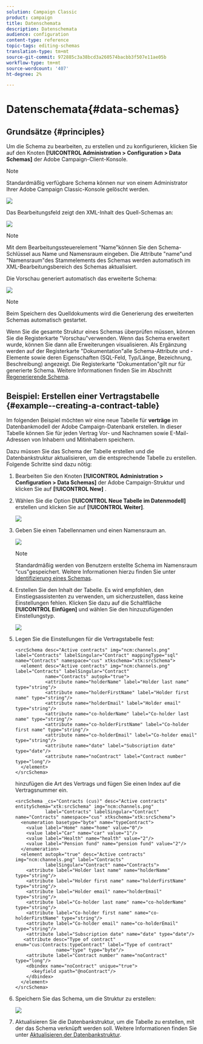 ```yaml
---
solution: Campaign Classic
product: campaign
title: Datenschemata
description: Datenschemata
audience: configuration
content-type: reference
topic-tags: editing-schemas
translation-type: tm+mt
source-git-commit: 972885c3a38bcd3a260574bacbb3f507e11ae05b
workflow-type: tm+mt
source-wordcount: '407'
ht-degree: 2%

---
```



# Datenschemata{#data-schemas}

## Grundsätze {#principles}

Um die Schema zu bearbeiten, zu erstellen und zu konfigurieren, klicken Sie auf den Knoten **[!UICONTROL Administration > Configuration > Data Schemas]** der Adobe Campaign-Client-Konsole.

>[!NOTE]
>
>Standardmäßig verfügbare Schema können nur von einem Administrator Ihrer Adobe Campaign Classic-Konsole gelöscht werden.

![](assets/d_ncs_integration_schema_navtree.png)

Das Bearbeitungsfeld zeigt den XML-Inhalt des Quell-Schemas an:

![](assets/d_ncs_integration_schema_edition.png)

>[!NOTE]
>
>Mit dem Bearbeitungssteuerelement &quot;Name&quot;können Sie den Schema-Schlüssel aus Name und Namensraum eingeben. Die Attribute &quot;name&quot;und &quot;Namensraum&quot;des Stammelements des Schemas werden automatisch im XML-Bearbeitungsbereich des Schemas aktualisiert.

Die Vorschau generiert automatisch das erweiterte Schema:

![](assets/d_ncs_integration_schema_edition2.png)

>[!NOTE]
>
>Beim Speichern des Quelldokuments wird die Generierung des erweiterten Schemas automatisch gestartet.

Wenn Sie die gesamte Struktur eines Schemas überprüfen müssen, können Sie die Registerkarte &quot;Vorschau&quot;verwenden. Wenn das Schema erweitert wurde, können Sie dann alle Erweiterungen visualisieren. Als Ergänzung werden auf der Registerkarte &quot;Dokumentation&quot;alle Schema-Attribute und -Elemente sowie deren Eigenschaften (SQL-Feld, Typ/Länge, Bezeichnung, Beschreibung) angezeigt. Die Registerkarte &quot;Dokumentation&quot;gilt nur für generierte Schema. Weitere Informationen finden Sie im Abschnitt [Regenerierende Schema](../../configuration/using/regenerating-schemas.md).

## Beispiel: Erstellen einer Vertragstabelle {#example--creating-a-contract-table}

Im folgenden Beispiel möchten wir eine neue Tabelle für **verträge** im Datenbankmodell der Adobe Campaign-Datenbank erstellen. In dieser Tabelle können Sie für jeden Vertrag Vor- und Nachnamen sowie E-Mail-Adressen von Inhabern und Mitinhabern speichern.

Dazu müssen Sie das Schema der Tabelle erstellen und die Datenbankstruktur aktualisieren, um die entsprechende Tabelle zu erstellen. Folgende Schritte sind dazu nötig:

1. Bearbeiten Sie den Knoten **[!UICONTROL Administration > Configuration > Data Schemas]** der Adobe Campaign-Struktur und klicken Sie auf **[!UICONTROL New]** .
1. Wählen Sie die Option **[!UICONTROL Neue Tabelle im Datenmodell]** erstellen und klicken Sie auf **[!UICONTROL Weiter]**.

   ![](assets/s_ncs_configuration_create_new_schema.png)

1. Geben Sie einen Tabellennamen und einen Namensraum an.

   ![](assets/s_ncs_configuration_create_new_param.png)

   >[!NOTE]
   >
   >Standardmäßig werden von Benutzern erstellte Schema im Namensraum &quot;cus&quot;gespeichert. Weitere Informationen hierzu finden Sie unter [Identifizierung eines Schemas](../../configuration/using/about-schema-reference.md#identification-of-a-schema).

1. Erstellen Sie den Inhalt der Tabelle. Es wird empfohlen, den Einstiegsassistenten zu verwenden, um sicherzustellen, dass keine Einstellungen fehlen. Klicken Sie dazu auf die Schaltfläche **[!UICONTROL Einfügen]** und wählen Sie den hinzuzufügenden Einstellungstyp.

   ![](assets/s_ncs_configuration_create_new_content.png)

1. Legen Sie die Einstellungen für die Vertragstabelle fest:

   ```
   <srcSchema desc="Active contracts" img="ncm:channels.png" label="Contracts" labelSingular="Contract" mappingType="sql" name="Contracts" namespace="cus" xtkschema="xtk:srcSchema">
     <element desc="Active contracts" img="ncm:channels.png" label="Contracts" labelSingular="Contract"
              name="Contracts" autopk="true">
              <attribute name="holderName" label="Holder last name" type="string"/>
              <attribute name="holderFirstName" label="Holder first name" type="string"/>
              <attribute name="holderEmail" label="Holder email" type="string"/>
              <attribute name="co-holderName" label="Co-holder last name" type="string"/>           
              <attribute name="co-holderFirstName" label="Co-holder first name" type="string"/>           
              <attribute name="co-holderEmail" label="Co-holder email" type="string"/>    
              <attribute name="date" label="Subscription date" type="date"/>     
              <attribute name="noContract" label="Contract number" type="long"/>  
     </element>
   </srcSchema>
   ```

   hinzufügen die Art des Vertrags und fügen Sie einen Index auf die Vertragsnummer ein.

   ```
   <srcSchema _cs="Contracts (cus)" desc="Active contracts" entitySchema="xtk:srcSchema" img="ncm:channels.png"
              label="Contracts" labelSingular="Contract" name="Contracts" namespace="cus" xtkschema="xtk:srcSchema">
     <enumeration basetype="byte" name="typeContract">
       <value label="Home" name="home" value="0"/>
       <value label="Car" name="car" value="1"/>
       <value label="Health" name="health" value="2"/>
       <value label="Pension fund" name="pension fund" value="2"/>
     </enumeration>
     <element autopk="true" desc="Active contracts" img="ncm:channels.png" label="Contracts"
              labelSingular="Contract" name="Contracts">
       <attribute label="Holder last name" name="holderName" type="string"/>
       <attribute label="Holder first name" name="holderFirstName" type="string"/>
       <attribute label="Holder email" name="holderEmail" type="string"/>
       <attribute label="Co-holder last name" name="co-holderName" type="string"/>
       <attribute label="Co-holder first name" name="co-holderFirstName" type="string"/>
       <attribute label="Co-holder email" name="co-holderEmail" type="string"/>
       <attribute label="Subscription date" name="date" type="date"/>
      <attribute desc="Type of contract" enum="cus:Contracts:typeContract" label="Type of contract"
                  name="type" type="byte"/>
       <attribute label="Contract number" name="noContract" type="long"/>
       <dbindex name="noContract" unique="true">
         <keyfield xpath="@noContract"/>
       </dbindex>
     </element>
   </srcSchema>
   ```

1. Speichern Sie das Schema, um die Struktur zu erstellen:

   ![](assets/s_ncs_configuration_structure.png)

1. Aktualisieren Sie die Datenbankstruktur, um die Tabelle zu erstellen, mit der das Schema verknüpft werden soll. Weitere Informationen finden Sie unter [Aktualisieren der Datenbankstruktur](../../configuration/using/updating-the-database-structure.md).

